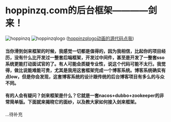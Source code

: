 # hoppinzq.com的后台框架————剑来！
![hoppinzq](https://images.gitee.com/uploads/images/2021/0930/192956_f3d9482b_5294558.png "hoppinzq.png")
![hoppinzqlogo](https://images.gitee.com/uploads/images/2021/0930/201304_6e8f53a0_5294558.gif "hoppinzqlogo.gif")
([hoppinzqlogo动画的源代码点我](https://gitee.com/hoppin/hoppinzq-logo))

#### 当你滑到剑来框架的时候，我感觉一切都是值得的，因为我相信，比起你的项目经历，没有什么比开发过一整套后端框架，开发过中间件，甚至是开发了一整套sso系统更能打动面试官的了。有人可能会质疑专业性，说这个代码可能不太行。我觉得，做比说能难能可贵，尤其是我用这套框架完成一个博客系统。博客系统确实有点low，但是你会发现，这套博客系统的设计跟传统的后台博客项目有多么的与众不同。

#### 有的人会有疑问？剑来框架是什么？它就是一套nacos+dubbo+zookeeper的非常简单版。下面就来揭晓它的面纱，以及教大家如何接入剑来框架。

...待补充

